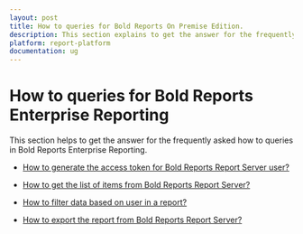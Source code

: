 ```yaml
---
layout: post
title: How to queries for Bold Reports On Premise Edition.
description: This section explains to get the answer for the frequently asked how to queries in Bold Reports On Premise Edition.
platform: report-platform
documentation: ug
---
```


# How to queries for Bold Reports Enterprise Reporting

This section helps to get the answer for the frequently asked how to queries in Bold Reports Enterprise Reporting.

* [How to generate the access token for Bold Reports Report Server user?](./../how-to/generate-access-token-for-bold-reports-server-user/)

* [How to get the list of items from Bold Reports Report Server?](../../developer-guide/how-to/get-list-of-items-from-bold-reports-server/)

* [How to filter data based on user in a report?](./../how-to/filter-data-based-on-user-in-a-report/)

* [How to export the report from Bold Reports Report Server?](./../how-to/export-report-from-bold-reports-server/)